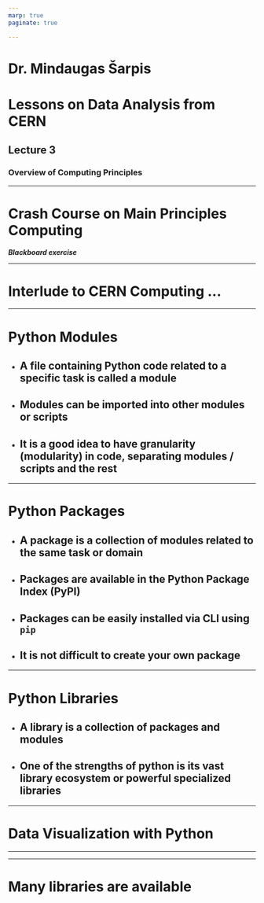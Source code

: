 ```yaml
---
marp: true
paginate: true

---
```


# Dr. Mindaugas Šarpis
# Lessons on **Data Analysis** from **CERN**


## Lecture 3

### Overview of **Computing Principles**

--- 

# Crash Course on **Main Principles Computing**  

***Blackboard exercise***

---

# Interlude to **CERN Computing** ... 

---

# Python **Modules**

- ## A file containing Python code related to a specific task is called a module
- ## Modules can be imported into other modules or scripts
- ## It is a good idea to have granularity (modularity) in code, separating modules / scripts and the rest

---

# Python **Packages**
- ## A package is a collection of modules related to the same task or domain
- ## Packages  are available in the Python Package Index (PyPI)
- ## Packages can be easily installed via CLI using `pip`
- ## It is not difficult to create your own package

---

# Python **Libraries**
- ## A library is a collection of packages and modules
- ## One of the strengths of python is its vast library ecosystem or powerful specialized libraries

---

# Data **Visualization** with **Python**

--- 

---

# Many libraries are available 